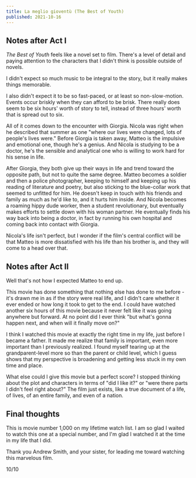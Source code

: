 ```yaml
---
title: La meglio gioventù (The Best of Youth)
published: 2021-10-16
---
```


Notes after Act I
-----------------

_The Best of Youth_ feels like a novel set to film. There's a level of detail and paying attention to the characters that I didn't think is possible outside of novels.

I didn't expect so much music to be integral to the story, but it really makes things memorable.

I also didn't expect it to be so fast-paced, or at least so non-slow-motion. Events occur briskly when they can afford to be brisk. There really does seem to be six hours' worth of story to tell, instead of three hours' worth that is spread out to six.

All of it comes down to the encounter with Giorgia. Nicola was right when he described that summer as one "where our lives were changed, lots of people's lives were." Before Giorgia is taken away, Matteo is the impulsive and emotional one, though he's a genius. And Nicola is studying to be a doctor, he's the sensible and analytical one who is willing to work hard for his sense in life.

After Giorgia, they both give up their ways in life and trend toward the opposite path, but not to quite the same degree. Matteo becomes a soldier and then a police photographer, keeping to himself and keeping up his reading of literature and poetry, but also sticking to the blue-collar work that seemed to unfitted for him. He doesn't keep in touch with his friends and family as much as he'd like to, and it hurts him inside. And Nicola becomes a roaming hippy dude worker, then a student revolutionary, but eventually makes efforts to settle down with his woman partner. He eventually finds his way back into being a doctor, in fact by running his own hospital and coming back into contact with Giorgia.

Nicola's life isn't perfect, but I wonder if the film's central conflict will be that Matteo is more dissatisfied with his life than his brother is, and they will come to a head over that.

Notes after Act II
------------------

Well that's not how I expected Matteo to end up.

This movie has done something that nothing else has done to me before - it's drawn me in as if the story were real life, and I didn't care whether it ever ended or how long it took to get to the end. I could have watched another six hours of this movie because it never felt like it was going anywhere but forward. At no point did I ever think "but what's gonna happen next, and when will it finally move on?"

I think I watched this movie at exactly the right time in my life, just before I became a father. It made me realize that family is important, even more important than I previously realized. I found myself tearing up at the grandparent-level more so than the parent or child level, which I guess shows that my perspective is broadening and getting less stuck in my own time and place.

What else could I give this movie but a perfect score? I stopped thinking about the plot and characters in terms of "did I like it?" or "were there parts I didn't feel right about?" The film just exists, like a true document of a life, of lives, of an entire family, and even of a nation.

Final thoughts
--------------

This is movie number 1,000 on my lifetime watch list. I am so glad I waited to watch this one at a special number, and I'm glad I watched it at the time in my life that I did.

Thank you Andrew Smith, and your sister, for leading me toward watching this marvelous film.

10/10
